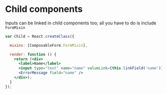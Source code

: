 # Child components

Inputs can be linked in child components too; all you have to do is include `FormMixin`

```jsx
var Child = React.createClass({

  mixins: [ComposableForm.FormMixin],

  render: function () {
    return (<div>
      <label>Name</label>
      <input type="text" name="name" valueLink={this.linkField('name')} />
      <ErrorMessage field="name" />
    </div>);
  }
});

```
